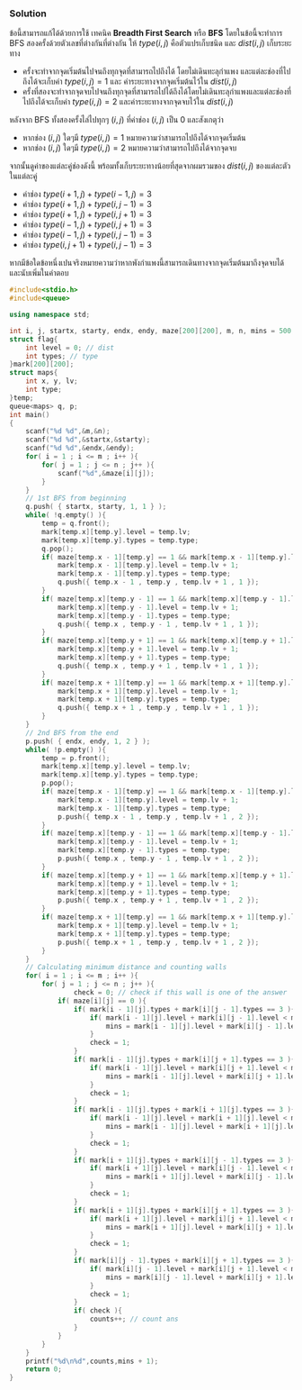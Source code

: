 ### Solution
ข้อนี้สามารถแก้ได้ด้วยการใช้ เทคนิค **Breadth First Search** หรือ  **BFS** โดยในข้อนี้จะทำการ BFS 
สองครั้งด้วยตัวเลขที่ต่างกันที่ต่างกัน ให้ $type(i,j)$ คือตัวแปรเก็บชนิด และ $dist(i,j)$ เก็บระยะทาง 
* ครั้งจะทำจากจุดเริ่มต้นไปจนถึงทุกจุดที่สามารถไปถึงได้ โดยไม่เดินทะลุกำแพง และแต่ละช่องที่ไปถึงได้จะเก็บค่า $type(i,j) = 1$ และ ค่าระยะทางจากจุดเริ่มต้นไว้ใน $dist(i,j)$
* ครั้งที่สองจะทำจากจุดจบไปจนถึงทุกจุดที่สามารถไปได้ถึงได้โดยไม่เดินทะลุกำแพงและแต่ละช่องที่ไปถึงได้จะเก็บค่า $type(i,j) = 2$ และค่าระยะทางจากจุดจบไว้ใน $dist(i,j)$

หลังจาก BFS ทั้งสองครั้งไล่ไปทุกๆ $(i,j)$ ที่ค่าช่อง $(i,j)$ เป็น 0 และสังเกตุว่า
* หากช่อง $(i,j)$ ใดๆมี $type(i,j)=1$ หมายความว่าสามารถไปถึงได้จากจุดเริ่มต้น
* หากช่อง $(i,j)$ ใดๆมี $type(i,j)=2$ หมายความว่าสามารถไปถึงได้จากจุดจบ

จากนั้นดูค่าของแต่ละคู่ช่องดังนี้ พร้อมทั้งเก็บระยะทางน้อยที่สุดจากผมรวมของ $dist(i,j)$ ของแต่ละตัวในแต่ละคู่
* ค่าช่อง $type(i+1,j) + type(i-1,j) = 3$ 
* ค่าช่อง $type(i+1,j) + type(i,j-1) = 3$
* ค่าช่อง $type(i+1,j) + type(i,j+1) = 3$
* ค่าช่อง $type(i-1,j) + type(i,j+1) = 3$
* ค่าช่อง $type(i-1,j) + type(i,j-1) = 3$
* ค่าช่อง $type(i,j+1) + type(i,j-1) = 3$

หากมีข้อใดข้อหนึ่งเปนจริงหมายความว่าหากพังกำแพงนี้สามารถเดินทางจากจุดเริ่มต้นมาถึงจุดจบได้และนับเพิ่มในคำตอบ

```cpp
#include<stdio.h>
#include<queue>

using namespace std;

int i, j, startx, starty, endx, endy, maze[200][200], m, n, mins = 500, counts, check;
struct flag{
    int level = 0; // dist
    int types; // type
}mark[200][200];
struct maps{
    int x, y, lv;
    int type;
}temp;
queue<maps> q, p;
int main()
{
    scanf("%d %d",&m,&n);
    scanf("%d %d",&startx,&starty);
    scanf("%d %d",&endx,&endy);
    for( i = 1 ; i <= m ; i++ ){
        for( j = 1 ; j <= n ; j++ ){
            scanf("%d",&maze[i][j]);
        }
    }
    // 1st BFS from beginning
    q.push( { startx, starty, 1, 1 } );
    while( !q.empty() ){
        temp = q.front();
        mark[temp.x][temp.y].level = temp.lv;
        mark[temp.x][temp.y].types = temp.type;
        q.pop();
        if( maze[temp.x - 1][temp.y] == 1 && mark[temp.x - 1][temp.y].level == 0 ){
            mark[temp.x - 1][temp.y].level = temp.lv + 1;
            mark[temp.x - 1][temp.y].types = temp.type;
            q.push({ temp.x - 1 , temp.y , temp.lv + 1 , 1 });
        }
        if( maze[temp.x][temp.y - 1] == 1 && mark[temp.x][temp.y - 1].level == 0 ){
            mark[temp.x][temp.y - 1].level = temp.lv + 1;
            mark[temp.x][temp.y - 1].types = temp.type;
            q.push({ temp.x , temp.y - 1 , temp.lv + 1 , 1 });
        }
        if( maze[temp.x][temp.y + 1] == 1 && mark[temp.x][temp.y + 1].level == 0 ){
            mark[temp.x][temp.y + 1].level = temp.lv + 1;
            mark[temp.x][temp.y + 1].types = temp.type;
            q.push({ temp.x , temp.y + 1 , temp.lv + 1 , 1 });
        }
        if( maze[temp.x + 1][temp.y] == 1 && mark[temp.x + 1][temp.y].level == 0 ){
            mark[temp.x + 1][temp.y].level = temp.lv + 1;
            mark[temp.x + 1][temp.y].types = temp.type;
            q.push({ temp.x + 1 , temp.y , temp.lv + 1 , 1 });
        }
    }
    // 2nd BFS from the end
    p.push( { endx, endy, 1, 2 } );
    while( !p.empty() ){
        temp = p.front();
        mark[temp.x][temp.y].level = temp.lv;
        mark[temp.x][temp.y].types = temp.type;
        p.pop();
        if( maze[temp.x - 1][temp.y] == 1 && mark[temp.x - 1][temp.y].level == 0 ){
            mark[temp.x - 1][temp.y].level = temp.lv + 1;
            mark[temp.x - 1][temp.y].types = temp.type;
            p.push({ temp.x - 1 , temp.y , temp.lv + 1 , 2 });
        }
        if( maze[temp.x][temp.y - 1] == 1 && mark[temp.x][temp.y - 1].level == 0 ){
            mark[temp.x][temp.y - 1].level = temp.lv + 1;
            mark[temp.x][temp.y - 1].types = temp.type;
            p.push({ temp.x , temp.y - 1 , temp.lv + 1 , 2 });
        }
        if( maze[temp.x][temp.y + 1] == 1 && mark[temp.x][temp.y + 1].level== 0 ){
            mark[temp.x][temp.y + 1].level = temp.lv + 1;
            mark[temp.x][temp.y + 1].types = temp.type;
            p.push({ temp.x , temp.y + 1 , temp.lv + 1 , 2 });
        }
        if( maze[temp.x + 1][temp.y] == 1 && mark[temp.x + 1][temp.y].level == 0 ){
            mark[temp.x + 1][temp.y].level = temp.lv + 1;
            mark[temp.x + 1][temp.y].types = temp.type;
            p.push({ temp.x + 1 , temp.y , temp.lv + 1 , 2 });
        }
    }
    // Calculating minimum distance and counting walls
    for( i = 1 ; i <= m ; i++ ){
        for( j = 1 ; j <= n ; j++ ){
                check = 0; // check if this wall is one of the answer
            if( maze[i][j] == 0 ){
                if( mark[i - 1][j].types + mark[i][j - 1].types == 3 ){ // 1st case
                    if( mark[i - 1][j].level + mark[i][j - 1].level < mins ){
                        mins = mark[i - 1][j].level + mark[i][j - 1].level; // check min
                    }
                    check = 1; 
                }
                if( mark[i - 1][j].types + mark[i][j + 1].types == 3 ){ // 2nd case
                    if( mark[i - 1][j].level + mark[i][j + 1].level < mins ){
                        mins = mark[i - 1][j].level + mark[i][j + 1].level; // check min
                    }
                    check = 1;
                }
                if( mark[i - 1][j].types + mark[i + 1][j].types == 3 ){ // 3rd case
                    if( mark[i - 1][j].level + mark[i + 1][j].level < mins ){
                        mins = mark[i - 1][j].level + mark[i + 1][j].level; // check min
                    }
                    check = 1;
                }
                if( mark[i + 1][j].types + mark[i][j - 1].types == 3 ){ // 4th case
                    if( mark[i + 1][j].level + mark[i][j - 1].level < mins ){
                        mins = mark[i + 1][j].level + mark[i][j - 1].level; // check min
                    }
                    check = 1;
                }
                if( mark[i + 1][j].types + mark[i][j + 1].types == 3 ){ // 5th case
                    if( mark[i + 1][j].level + mark[i][j + 1].level < mins ){
                        mins = mark[i + 1][j].level + mark[i][j + 1].level; // check min
                    }
                    check = 1;
                }
                if( mark[i][j - 1].types + mark[i][j + 1].types == 3 ){ // 6th case
                    if( mark[i][j - 1].level + mark[i][j + 1].level < mins ){
                        mins = mark[i][j - 1].level + mark[i][j + 1].level; // check min
                    }
                    check = 1;
                }
                if( check ){
                    counts++; // count ans
                }
            }
        }
    }
    printf("%d\n%d",counts,mins + 1);
    return 0;
}
```
